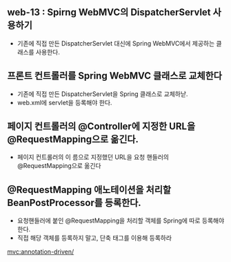 ## web-13 : Spirng WebMVC의 DispatcherServlet 사용하기
- 기존에 직접 만든 DispatcherServlet 대신에 Spring WebMVC에서 제공하는 클래스를 사용한다.


## 프론트 컨트롤러를 Spring WebMVC 클래스로 교체한다
- 기존에 직접 만든 DispatcherServlet을 Spring 클래스로 교체하낟.
- web.xml에 servlet을 등록해야 한다.

## 페이지 컨트롤러의 @Controller에 지정한 URL을 @RequestMapping으로 옮긴다.
- 페이지 컨트롤러의 이 름으로 지정했던 URL을 요청 핸들러의 @RequestMapping으로 옮긴다

## @RequestMapping 애노테이션을 처리할 BeanPostProcessor를 등록한다.
- 요청핸들러에 붙인 @RequestMapping을 처리할 객체를 Spring에 따로 등록해야 한다.
- 직접 해당 객체를 등록하지 말고, 단축 태그를 이용해 등록하라

<mvc:annotation-driven/>